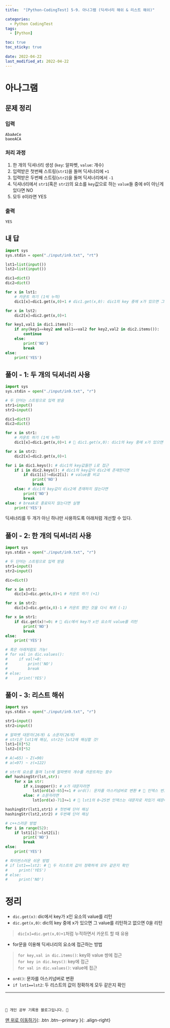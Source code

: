 ```yaml
---
title:  "[Python-CodingTest] 5-9. 아나그램 (딕셔너리 해쉬 & 리스트 해쉬)"

categories:
  - Python CodingTest
tags:
  - [Python]

toc: true
toc_sticky: true
 
date: 2022-04-22
last_modified_at: 2022-04-22
---
```


# 아나그램
## 문제 정리
### 입력
```
AbaAeCe
baeeACA
```
### 처리 과정
1. 한 개의 딕셔너리 생성 (`key`: 알파벳, `value`: 개수)
2. 입력받은 첫번째 스트링(`str1`)을 돌며 딕셔너리에 `+1` 
3. 입력받은 두번째 스트링(`str2`)을 돌며 딕셔너리에서 `-1`
4. 딕셔너리에서 `str1`(혹은 `str2`)의 요소를 `key`값으로 하는 `value`들 중에 `0`이 아닌게 있다면 NO
5. 모두 `0`이라면 YES

### 출력
```
YES
```
## 내 답
```py
import sys
sys.stdin = open("./input/in9.txt", "rt")

lst1=list(input())
lst2=list(input())

dic1=dict()
dic2=dict()

for x in lst1:
    # 카운트 하기 (1씩 누적)
    dic1[x]=dic1.get(x,0)+1 # dic1.get(x,0): dic1의 key 중에 x가 있으면 그 value를 리턴하고 없으면 0을 리턴

for x in lst2:
    dic2[x]=dic2.get(x,0)+1

for key1,val1 in dic1.items():
    if any(key1==key2 and val1==val2 for key2,val2 in dic2.items()):
        continue
    else:
        print('NO')
        break
else:
    print('YES')
```
## 풀이 - 1: 두 개의 딕셔너리 사용
```py
import sys
sys.stdin = open("./input/in9.txt", "r")

# 두 단어는 스트링으로 입력 받음
str1=input() 
str2=input()

dic1=dict()
dic2=dict()

for x in str1:
    # 카운트 하기 (1씩 누적)
    dic1[x]=dic1.get(x,0)+1 # 🌟 dic1.get(x,0): dic1의 key 중에 x가 있으면 그 value를 리턴하고 없으면 0을 리턴 

for x in str2:
    dic2[x]=dic2.get(x,0)+1 

for i in dic1.keys(): # dic1의 key값들만 i로 접근
    if i in dic2.keys(): # dic1의 key값이 dic2에 존재한다면
        if dic1[i]!=dic2[i]: # value를 비교
            print('NO')
            break
    else: # dic1의 key값이 dic2에 존재하지 않는다면 
        print('NO')
        break
else: # break로 종료되지 않는다면 실행
    print('YES')
```
딕셔너리를 두 개가 아닌 하나만 사용하도록 아래처럼 개선할 수 있다.
## 풀이 - 2: 한 개의 딕셔너리 사용
```py
import sys
sys.stdin = open("./input/in9.txt", "r")

# 두 단어는 스트링으로 입력 받음
str1=input() 
str2=input()

dic=dict()

for x in str1:
    dic[x]=dic.get(x,0)+1 # 카운트 하기 (+1)

for x in str2:
    dic[x]=dic.get(x,0)-1 # 카운트 했던 것을 다시 복귀 (-1)

for x in str1:
    if dic.get(x)!=0: # 🌟 dic에서 key가 x인 요소의 value를 리턴
        print('NO')
        break
else:
    print('YES')

# 혹은 아래처럼도 가능!
# for val in dic.values():
#     if val!=0:
#         print('NO')
#         break
# else:
#     print('YES')
```
## 풀이 - 3: 리스트 해쉬
```py
import sys
sys.stdin = open("./input/in9.txt", "r")

str1=input() 
str2=input()

# 알파벳 대문자(26개) & 소문자(26개)
# str1은 lst1에 해싱, str2는 lst2에 해싱할 것!
lst1=[0]*52
lst2=[0]*52

# A(=65) ~ Z(=90)
# a(=97) ~ z(=122)

# str의 요소를 돌며 lst에 알파벳의 개수를 카운트하는 함수
def hashingStr(lst,str):
    for x in str:
        if x.isupper(): # x가 대문자라면
            lst[ord(x)-65]+=1 # ord(): 문자를 아스키넘버로 변환 # 🌟 인덱스 번호가 0부터 시작하도록 (65-65=0)
        else: # 소문자라면
            lst[ord(x)-71]+=1 # 🌟 lst1의 0~25번 인덱스는 대문자로 차있기 때문에, 소문자는 26번부터 시작하도록 (97-71=26)

hashingStr(lst1,str1) # 첫번째 단어 해싱
hashingStr(lst2,str2) # 두번째 단어 해싱

# c++스러운 방법
for i in range(52):
    if lst1[i]!=lst2[i]:
        print('NO')
        break
else:
    print('YES')

# 파이썬스러운 쉬운 방법
# if lst1==lst2: # 🌟 두 리스트의 값이 정확하게 모두 같은지 확인
#     print('YES')
# else:
#     print('NO')
```

# 정리
- `dic.get(x)`: dic에서 key가 x인 요소의 value를 리턴
- `dic.get(x,0)`: dic의 key 중에 x가 있으면 그 value를 리턴하고 없으면 0을 리턴 
> `dic[x]=dic.get(x,0)+1`처럼 누적하면서 카운트 할 때 유용
- for문을 이용해 딕셔너리의 요소에 접근하는 방법
> `for key,val in dic.items()`: key와 value 쌍에 접근<br>
`for key in dic.keys()`: key에 접근<br>
`for val in dic.values()`: value에 접근
- `ord()`: 문자를 아스키넘버로 변환
- `if lst1==lst2`: 두 리스트의 값이 정확하게 모두 같은지 확인

***
<br>

    💛 개인 공부 기록용 블로그입니다. 👻

[맨 위로 이동하기](#){: .btn .btn--primary }{: .align-right}